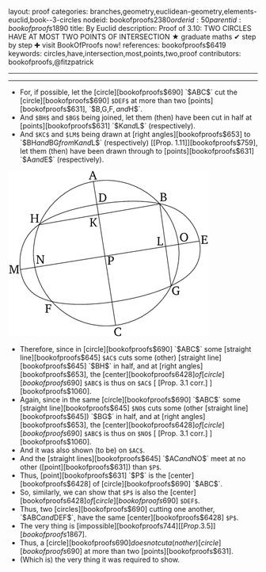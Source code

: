 layout: proof
categories: branches,geometry,euclidean-geometry,elements-euclid,book--3-circles
nodeid: bookofproofs$2380
orderid: 50
parentid: bookofproofs$1890
title: By Euclid
description:  Proof of 3.10: TWO CIRCLES HAVE AT MOST TWO POINTS OF INTERSECTION &#9733; graduate maths &#10004; step by step &#10010; visit BookOfProofs now!
references: bookofproofs$6419
keywords: circles,have,intersection,most,points,two,proof
contributors: bookofproofs,@fitzpatrick

---


---



* For, if possible, let the [circle][bookofproofs$690] `$ABC$` cut the [circle][bookofproofs$690] `$DEF$` at more than two [points][bookofproofs$631], `$B$`, `$G$`, `$F$`, and `$H$`.
* And `$BH$` and `$BG$` being joined, let them (then) have been cut in half at [points][bookofproofs$631] `$K$` and `$L$` (respectively).
* And `$KC$` and `$LM$` being drawn at [right angles][bookofproofs$653] to `$BH$` and `$BG$` from `$K$` and `$L$` (respectively) [[Prop. 1.11]][bookofproofs$759], let them (then) have been drawn through to [points][bookofproofs$631] `$A$` and `$E$` (respectively).


![fig10e](https://github.com/bookofproofs/bookofproofs.github.io/blob/main/_sources/_assets/images/euclid/Book03/fig10e.png?raw=true)


* Therefore, since in [circle][bookofproofs$690] `$ABC$` some [straight line][bookofproofs$645] `$AC$` cuts some (other) [straight line][bookofproofs$645] `$BH$` in half, and at [right angles][bookofproofs$653], the [center][bookofproofs$6428] of [circle][bookofproofs$690] `$ABC$` is thus on `$AC$` [ [Prop. 3.1 corr.] ][bookofproofs$1060].
* Again, since in the same [circle][bookofproofs$690] `$ABC$` some [straight line][bookofproofs$645] `$NO$` cuts some (other [straight line][bookofproofs$645]) `$BG$` in half, and at [right angles][bookofproofs$653], the [center][bookofproofs$6428] of [circle][bookofproofs$690] `$ABC$` is thus on `$NO$` [ [Prop. 3.1 corr.] ][bookofproofs$1060].
* And it was also shown (to be) on `$AC$`.
* And the [straight lines][bookofproofs$645] `$AC$` and `$NO$` meet at no other ([point][bookofproofs$631]) than `$P$`.
* Thus, [point][bookofproofs$631] `$P$` is the [center][bookofproofs$6428] of [circle][bookofproofs$690] `$ABC$`.
* So, similarly, we can show that `$P$` is also the [center][bookofproofs$6428] of [circle][bookofproofs$690] `$DEF$`.
* Thus, two [circles][bookofproofs$690] cutting one another, `$ABC$` and `$DEF$`, have the same [center][bookofproofs$6428] `$P$`.
* The very thing is [impossible][bookofproofs$744] [[Prop. 3.5]][bookofproofs$1867].
* Thus, a [circle][bookofproofs$690] does not cut a(nother) [circle][bookofproofs$690] at more than two [points][bookofproofs$631].
* (Which is) the very thing it was required to show.

